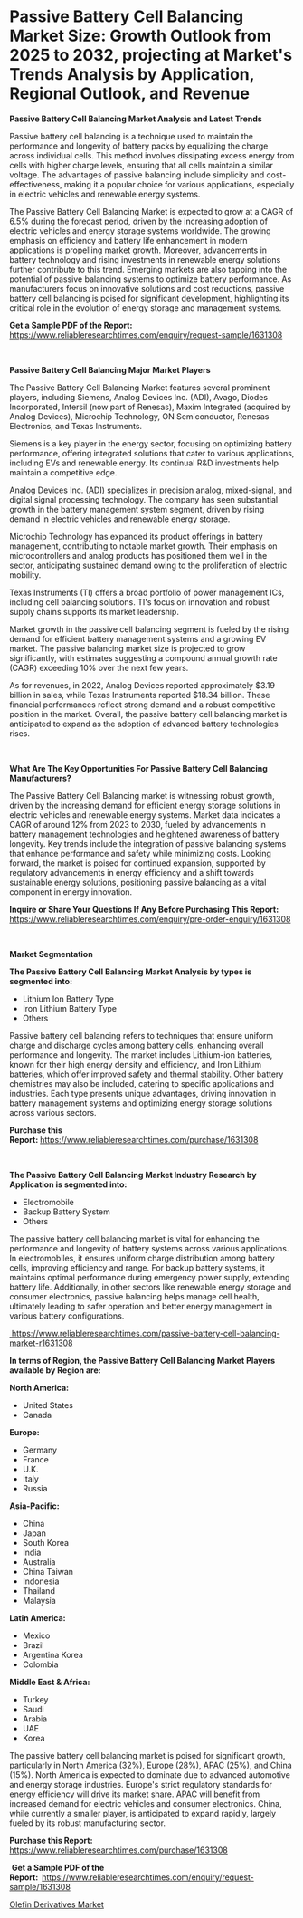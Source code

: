 <p><h1>Passive Battery Cell Balancing Market Size: Growth Outlook from 2025 to 2032, projecting at Market's Trends Analysis by Application, Regional Outlook, and Revenue</h1></p><p><strong>Passive Battery Cell Balancing Market Analysis and Latest Trends</strong></p>
<p><p>Passive battery cell balancing is a technique used to maintain the performance and longevity of battery packs by equalizing the charge across individual cells. This method involves dissipating excess energy from cells with higher charge levels, ensuring that all cells maintain a similar voltage. The advantages of passive balancing include simplicity and cost-effectiveness, making it a popular choice for various applications, especially in electric vehicles and renewable energy systems.</p><p>The Passive Battery Cell Balancing Market is expected to grow at a CAGR of 6.5% during the forecast period, driven by the increasing adoption of electric vehicles and energy storage systems worldwide. The growing emphasis on efficiency and battery life enhancement in modern applications is propelling market growth. Moreover, advancements in battery technology and rising investments in renewable energy solutions further contribute to this trend. Emerging markets are also tapping into the potential of passive balancing systems to optimize battery performance. As manufacturers focus on innovative solutions and cost reductions, passive battery cell balancing is poised for significant development, highlighting its critical role in the evolution of energy storage and management systems.</p></p>
<p><strong>Get a Sample PDF of the Report:&nbsp;</strong> <a href="https://www.reliableresearchtimes.com/enquiry/request-sample/1631308?utm_campaign=2383&utm_medium=2&utm_source=Github&utm_content=ia&utm_term=11022025&utm_id=passive-battery-cell-balancing">https://www.reliableresearchtimes.com/enquiry/request-sample/1631308</a></p>
<p>&nbsp;</p>
<p><strong>Passive Battery Cell Balancing Major Market Players</strong></p>
<p><p>The Passive Battery Cell Balancing Market features several prominent players, including Siemens, Analog Devices Inc. (ADI), Avago, Diodes Incorporated, Intersil (now part of Renesas), Maxim Integrated (acquired by Analog Devices), Microchip Technology, ON Semiconductor, Renesas Electronics, and Texas Instruments. </p><p>Siemens is a key player in the energy sector, focusing on optimizing battery performance, offering integrated solutions that cater to various applications, including EVs and renewable energy. Its continual R&D investments help maintain a competitive edge. </p><p>Analog Devices Inc. (ADI) specializes in precision analog, mixed-signal, and digital signal processing technology. The company has seen substantial growth in the battery management system segment, driven by rising demand in electric vehicles and renewable energy storage. </p><p>Microchip Technology has expanded its product offerings in battery management, contributing to notable market growth. Their emphasis on microcontrollers and analog products has positioned them well in the sector, anticipating sustained demand owing to the proliferation of electric mobility.</p><p>Texas Instruments (TI) offers a broad portfolio of power management ICs, including cell balancing solutions. TI's focus on innovation and robust supply chains supports its market leadership.</p><p>Market growth in the passive cell balancing segment is fueled by the rising demand for efficient battery management systems and a growing EV market. The passive balancing market size is projected to grow significantly, with estimates suggesting a compound annual growth rate (CAGR) exceeding 10% over the next few years. </p><p>As for revenues, in 2022, Analog Devices reported approximately $3.19 billion in sales, while Texas Instruments reported $18.34 billion. These financial performances reflect strong demand and a robust competitive position in the market. Overall, the passive battery cell balancing market is anticipated to expand as the adoption of advanced battery technologies rises.</p></p>
<p>&nbsp;</p>
<p><strong>What Are The Key Opportunities For Passive Battery Cell Balancing Manufacturers?</strong></p>
<p><p>The Passive Battery Cell Balancing market is witnessing robust growth, driven by the increasing demand for efficient energy storage solutions in electric vehicles and renewable energy systems. Market data indicates a CAGR of around 12% from 2023 to 2030, fueled by advancements in battery management technologies and heightened awareness of battery longevity. Key trends include the integration of passive balancing systems that enhance performance and safety while minimizing costs. Looking forward, the market is poised for continued expansion, supported by regulatory advancements in energy efficiency and a shift towards sustainable energy solutions, positioning passive balancing as a vital component in energy innovation.</p></p>
<p><strong>Inquire or Share Your Questions If Any Before Purchasing This Report:</strong> <a href="https://www.reliableresearchtimes.com/enquiry/pre-order-enquiry/1631308?utm_campaign=2383&utm_medium=2&utm_source=Github&utm_content=ia&utm_term=11022025&utm_id=passive-battery-cell-balancing">https://www.reliableresearchtimes.com/enquiry/pre-order-enquiry/1631308</a></p>
<p>&nbsp;</p>
<p><strong>Market Segmentation</strong></p>
<p><strong>The Passive Battery Cell Balancing Market Analysis by types is segmented into:</strong></p>
<p><ul><li>Lithium Ion Battery Type</li><li>Iron Lithium Battery Type</li><li>Others</li></ul></p>
<p><p>Passive battery cell balancing refers to techniques that ensure uniform charge and discharge cycles among battery cells, enhancing overall performance and longevity. The market includes Lithium-ion batteries, known for their high energy density and efficiency, and Iron Lithium batteries, which offer improved safety and thermal stability. Other battery chemistries may also be included, catering to specific applications and industries. Each type presents unique advantages, driving innovation in battery management systems and optimizing energy storage solutions across various sectors.</p></p>
<p><strong>Purchase this Report:&nbsp;</strong><a href="https://www.reliableresearchtimes.com/purchase/1631308?utm_campaign=2383&utm_medium=2&utm_source=Github&utm_content=ia&utm_term=11022025&utm_id=passive-battery-cell-balancing">https://www.reliableresearchtimes.com/purchase/1631308</a></p>
<p>&nbsp;</p>
<p><strong>The Passive Battery Cell Balancing Market Industry Research by Application is segmented into:</strong></p>
<p><ul><li>Electromobile</li><li>Backup Battery System</li><li>Others</li></ul></p>
<p><p>The passive battery cell balancing market is vital for enhancing the performance and longevity of battery systems across various applications. In electromobiles, it ensures uniform charge distribution among battery cells, improving efficiency and range. For backup battery systems, it maintains optimal performance during emergency power supply, extending battery life. Additionally, in other sectors like renewable energy storage and consumer electronics, passive balancing helps manage cell health, ultimately leading to safer operation and better energy management in various battery configurations.</p></p>
<p><a href="https://www.reliableresearchtimes.com/passive-battery-cell-balancing-market-r1631308?utm_campaign=2383&utm_medium=2&utm_source=Github&utm_content=ia&utm_term=11022025&utm_id=passive-battery-cell-balancing">&nbsp;https://www.reliableresearchtimes.com/passive-battery-cell-balancing-market-r1631308</a></p>
<p><strong>In terms of Region, the Passive Battery Cell Balancing Market Players available by Region are:</strong></p>
<p>
    <p> <strong> North America: </strong>
        <ul>
            <li>United States</li>
            <li>Canada</li>
        </ul>
        </p> 
    <p> <strong> Europe: </strong>
        <ul>
            <li>Germany</li>
            <li>France</li>
            <li>U.K.</li>
            <li>Italy</li>
            <li>Russia</li>
        </ul>
        </p> 
    <p> <strong> Asia-Pacific: </strong>
        <ul>
            <li>China</li>
            <li>Japan</li>
            <li>South Korea</li>
            <li>India</li>
            <li>Australia</li>
            <li>China Taiwan</li>
            <li>Indonesia</li>
            <li>Thailand</li>
            <li>Malaysia</li>
        </ul>
        </p> 
    <p> <strong> Latin America: </strong>
        <ul>
            <li>Mexico</li>
            <li>Brazil</li>
            <li>Argentina Korea</li>
            <li>Colombia</li>
        </ul>
        </p> 
    <p> <strong> Middle East & Africa: </strong>
        <ul>
            <li>Turkey</li>
            <li>Saudi</li>
            <li>Arabia</li>
            <li>UAE</li>
            <li>Korea</li>
        </ul>
    </p>
    </p>
<p><p>The passive battery cell balancing market is poised for significant growth, particularly in North America (32%), Europe (28%), APAC (25%), and China (15%). North America is expected to dominate due to advanced automotive and energy storage industries. Europe's strict regulatory standards for energy efficiency will drive its market share. APAC will benefit from increased demand for electric vehicles and consumer electronics. China, while currently a smaller player, is anticipated to expand rapidly, largely fueled by its robust manufacturing sector.</p></p>
<p><strong>Purchase this Report: </strong><a href="https://www.reliableresearchtimes.com/purchase/1631308?utm_campaign=2383&utm_medium=2&utm_source=Github&utm_content=ia&utm_term=11022025&utm_id=passive-battery-cell-balancing">https://www.reliableresearchtimes.com/purchase/1631308</a></p>
<p>&nbsp;<strong>Get a Sample PDF of the Report:&nbsp;&nbsp;</strong><a href="https://www.reliableresearchtimes.com/enquiry/request-sample/1631308?utm_campaign=2383&utm_medium=2&utm_source=Github&utm_content=ia&utm_term=11022025&utm_id=passive-battery-cell-balancing">https://www.reliableresearchtimes.com/enquiry/request-sample/1631308</a></p>
<p><strong></strong></p>
<p><p><a href="https://github.com/locarol73/Market-Research-Report-List-1/blob/main/olefin-derivatives-market.md?utm_campaign=2383&utm_medium=2&utm_source=Github&utm_content=ia&utm_term=11022025&utm_id=passive-battery-cell-balancing">Olefin Derivatives Market</a></p></p>